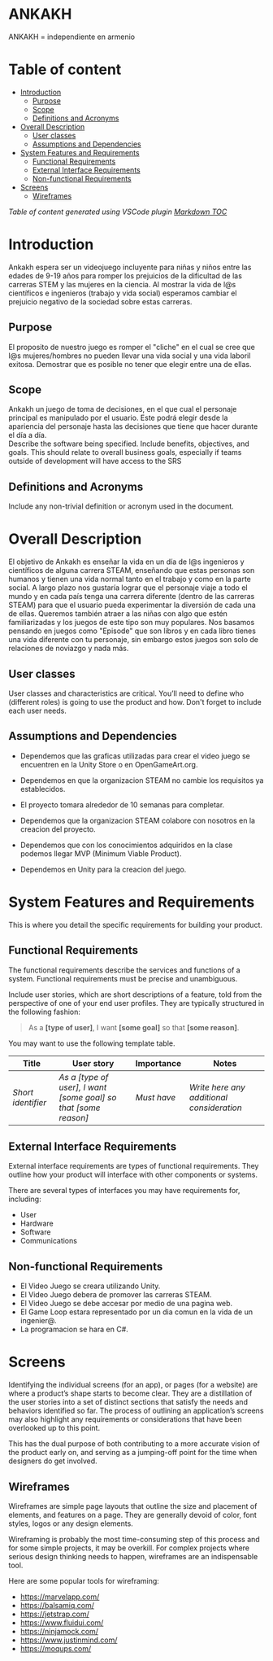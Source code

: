 # ANKAKH
ANKAKH = independiente en armenio

# Table of content

- [Introduction](#introduction)
    - [Purpose](#purpose)
    - [Scope](#scope)
    - [Definitions and Acronyms](#definitions-and-acronyms)
- [Overall Description](#overall-description)
    - [User classes](#user-classes)
    - [Assumptions and Dependencies](#assumptions-and-dependencies)
- [System Features and Requirements](#system-features-and-requirements)
    - [Functional Requirements](#functional-requirements)
    - [External Interface Requirements](#external-interface-requirements)
    - [Non-functional Requirements](#non-functional-requirements)
- [Screens](#screens)
    - [Wireframes](#wireframes)

_Table of content generated using VSCode plugin [Markdown TOC](https://marketplace.visualstudio.com/items?itemName=AlanWalk.markdown-toc)_

# Introduction
Ankakh espera ser un videojuego incluyente para niñas y niños entre las edades de 9-19 años para romper los prejuicios de la dificultad de las carreras STEM y las mujeres en la ciencia.
Al mostrar la vida de l@s científicos e ingenieros (trabajo y vida social) esperamos cambiar el prejuicio negativo de la sociedad sobre estas carreras.

## Purpose
El proposito de nuestro juego es romper el "cliche" en el cual se cree que l@s mujeres/hombres no pueden llevar una vida social y una vida laboril exitosa. Demostrar que es posible no tener que elegir entre una de ellas.

## Scope
Ankakh un juego de toma de decisiones, en el que cual el personaje principal es manipulado por el usuario. Este podrá elegir desde la apariencia del personaje hasta las decisiones que tiene que hacer durante el día a día.  
Describe the software being specified. Include benefits, objectives, and goals. This should relate to overall business goals, especially if teams outside of development will have access to the SRS

## Definitions and Acronyms
Include any non-trivial definition or acronym used in the document.

# Overall Description
El objetivo de Ankakh es enseñar la vida en un día de l@s ingenieros y científicos de alguna carrera STEAM, enseñando que estas personas son humanos y tienen una vida normal tanto en el trabajo y como en la parte social. A largo plazo nos gustaría lograr que el personaje viaje a todo el mundo y en cada país tenga una carrera diferente (dentro de las carreras STEAM) para que el usuario pueda experimentar la diversión de cada una de ellas.
Queremos también atraer a las niñas con algo que estén familiarizadas y los juegos de este tipo son muy populares. Nos basamos pensando en juegos como "Episode" que son libros y en cada libro tienes una vida diferente con tu personaje, sin embargo estos juegos son solo de relaciones de noviazgo y nada más.

## User classes
User classes and characteristics are critical. You’ll need to define who (different roles) is going to use the product and how. Don't forget to include each user needs.

## Assumptions and Dependencies

- Dependemos que las graficas utilizadas para crear el video juego se encuentren en la Unity Store o en OpenGameArt.org.

- Dependemos en que la organizacion STEAM no cambie los requisitos ya establecidos.

- El proyecto tomara alrededor de 10 semanas para completar.

- Dependemos que la organizacion STEAM colabore con nosotros en la creacion del proyecto.

- Dependemos que con los conocimientos adquiridos en la clase podemos llegar MVP (Minimum Viable Product).

- Dependemos en Unity para la creacion del juego.

# System Features and Requirements
This is where you detail the specific requirements for building your product.

## Functional Requirements
The functional requirements describe the services and functions of a system. Functional requirements must be precise and unambiguous.

Include user stories, which are short descriptions of a feature, told from the perspective of one of your end user profiles. They are typically structured in the following fashion:

> As a __[type of user]__, I want __[some goal]__ so that __[some reason]__.

You may want to use the following template table.

|Title|User story|Importance|Notes|
|---|---|---|---|
|_Short identifier_|_As a [type of user], I want [some goal] so that [some reason]_|_Must have_|_Write here any additional consideration_|

## External Interface Requirements
External interface requirements are types of functional requirements. They outline how your product will interface with other components or systems.

There are several types of interfaces you may have requirements for, including:
- User
- Hardware
- Software
- Communications

## Non-functional Requirements

 - El Video Juego se creara utilizando Unity.
 - El Video Juego debera de promover las carreras STEAM.
 - El Video Juego se debe accesar por medio de una pagina web.
 - El Game Loop estara representado por un dia comun en la vida de un ingenier@.
 - La programacion se hara en C#.


# Screens
Identifying the individual screens (for an app), or pages (for a website) are where a product’s shape starts to become clear. They are a distillation of the user stories into a set of distinct sections that satisfy the needs and behaviors identified so far. The process of outlining an application’s screens may also highlight any requirements or considerations that have been overlooked up to this point.

This has the dual purpose of both contributing to a more accurate vision of the product early on, and serving as a jumping-off point for the time when designers do get involved.

## Wireframes
Wireframes are simple page layouts that outline the size and placement of elements, and features on a page. They are generally devoid of color, font styles, logos or any design elements.

Wireframing is probably the most time-consuming step of this process and for some simple projects, it may be overkill. For complex projects where serious design thinking needs to happen, wireframes are an indispensable tool.

Here are some popular tools for wireframing:
- https://marvelapp.com/  
- https://balsamiq.com/ 
- https://jetstrap.com/ 
- https://www.fluidui.com/ 
- https://ninjamock.com/ 
- https://www.justinmind.com/ 
- https://moqups.com/
